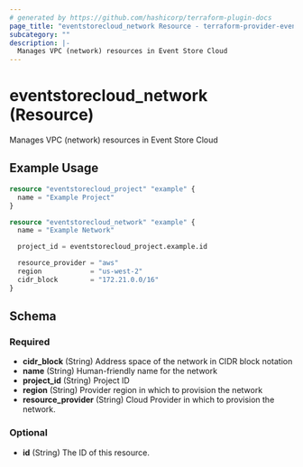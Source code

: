 ```yaml
---
# generated by https://github.com/hashicorp/terraform-plugin-docs
page_title: "eventstorecloud_network Resource - terraform-provider-eventstorecloud"
subcategory: ""
description: |-
  Manages VPC (network) resources in Event Store Cloud
---
```


# eventstorecloud_network (Resource)

Manages VPC (network) resources in Event Store Cloud

## Example Usage

```terraform
resource "eventstorecloud_project" "example" {
  name = "Example Project"
}

resource "eventstorecloud_network" "example" {
  name = "Example Network"

  project_id = eventstorecloud_project.example.id

  resource_provider = "aws"
  region            = "us-west-2"
  cidr_block        = "172.21.0.0/16"
}
```

<!-- schema generated by tfplugindocs -->
## Schema

### Required

- **cidr_block** (String) Address space of the network in CIDR block notation
- **name** (String) Human-friendly name for the network
- **project_id** (String) Project ID
- **region** (String) Provider region in which to provision the network
- **resource_provider** (String) Cloud Provider in which to provision the network.

### Optional

- **id** (String) The ID of this resource.


